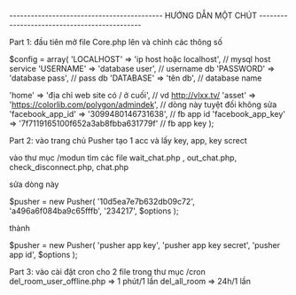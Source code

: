------------------------------------------- HƯỚNG DẪN MỘT CHÚT ---------------------------------------------

Part 1: đầu tiên mở file Core.php lên và chỉnh các thông số

$config = array(
'LOCALHOST' => 'ip host hoặc localhost', // mysql host service
'USERNAME' => 'database user', // username db
'PASSWORD' => 'database pass', // pass db 
'DATABASE' => 'tên db', // database name

'home' => 'địa chỉ web site có / ở cuối', // vd http://vlxx.tv/
'asset' => 'https://colorlib.com/polygon/admindek', // dòng này tuyệt đối không sửa
'facebook_app_id' => '3099480146731638', // fb app id
'facebook_app_key' => '7f7119165100f652a3ab8fbba631779f' // fb app key
);

Part 2: vào trang chủ Pusher tạo 1 acc và lấy key, app, key screct

vào thư mục /modun tìm các file wait_chat.php , out_chat.php, check_disconnect.php, chat.php

sửa dòng này

$pusher = new Pusher(
        '10d5ea7e7b632db09c72', 'a496a6f084ba9c65fffb', '234217', $options
);

thành 

$pusher = new Pusher(
        'pusher app key', 'pusher app key secret', 'pusher app id', $options
);



Part 3: vào cài đặt cron cho 2 file trong thư mục /cron
	del_room_user_offline.php => 1 phút/1 lần
	del_all_room => 24h/1 lần